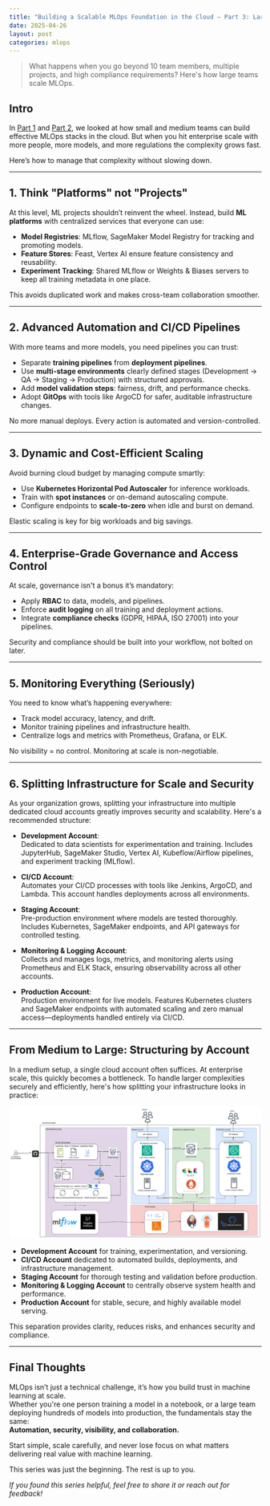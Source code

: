 ```yaml
---
title: "Building a Scalable MLOps Foundation in the Cloud – Part 3: Large Teams Setup"
date: 2025-04-26
layout: post
categories: mlops
---
```



> What happens when you go beyond 10 team members, multiple projects, and high compliance requirements? Here's how large teams scale MLOps.

## Intro

In [Part 1](https://mostafax.github.io/mlops-small-teams/) and [Part 2](https://mostafax.github.io/mlops-medium-teams/), we looked at how small and medium teams can build effective MLOps stacks in the cloud. But when you hit enterprise scale with more people, more models, and more regulations the complexity grows fast.

Here’s how to manage that complexity without slowing down.

---

## 1. Think "Platforms" not "Projects"

At this level, ML projects shouldn’t reinvent the wheel. Instead, build **ML platforms** with centralized services that everyone can use:

- **Model Registries**: MLflow, SageMaker Model Registry for tracking and promoting models.
- **Feature Stores**: Feast, Vertex AI   ensure feature consistency and reusability.
- **Experiment Tracking**: Shared MLflow or Weights & Biases servers to keep all training metadata in one place.

This avoids duplicated work and makes cross-team collaboration smoother.

---

## 2. Advanced Automation and CI/CD Pipelines

With more teams and more models, you need pipelines you can trust:

- Separate **training pipelines** from **deployment pipelines**.
- Use **multi-stage environments** clearly defined stages (Development → QA → Staging → Production) with structured approvals.
- Add **model validation steps**: fairness, drift, and performance checks.
- Adopt **GitOps** with tools like ArgoCD for safer, auditable infrastructure changes.

No more manual deploys. Every action is automated and version-controlled.

---

## 3. Dynamic and Cost-Efficient Scaling

Avoid burning cloud budget by managing compute smartly:

- Use **Kubernetes Horizontal Pod Autoscaler** for inference workloads.
- Train with **spot instances** or on-demand autoscaling compute.
- Configure endpoints to **scale-to-zero** when idle and burst on demand.

Elastic scaling is key for big workloads and big savings.

---

## 4. Enterprise-Grade Governance and Access Control

At scale, governance isn't a bonus it’s mandatory:

- Apply **RBAC** to data, models, and pipelines.
- Enforce **audit logging** on all training and deployment actions.
- Integrate **compliance checks** (GDPR, HIPAA, ISO 27001) into your pipelines.

Security and compliance should be built into your workflow, not bolted on later.

---

## 5. Monitoring Everything (Seriously)

You need to know what’s happening everywhere:

- Track model accuracy, latency, and drift.
- Monitor training pipelines and infrastructure health.
- Centralize logs and metrics with Prometheus, Grafana, or ELK.

No visibility = no control. Monitoring at scale is non-negotiable.

---

## 6. Splitting Infrastructure for Scale and Security

As your organization grows, splitting your infrastructure into multiple dedicated cloud accounts greatly improves security and scalability. Here's a recommended structure:

- **Development Account**:  
  Dedicated to data scientists for experimentation and training. Includes JupyterHub, SageMaker Studio, Vertex AI, Kubeflow/Airflow pipelines, and experiment tracking (MLflow).

- **CI/CD Account**:  
  Automates your CI/CD processes with tools like Jenkins, ArgoCD, and Lambda. This account handles deployments across all environments.

- **Staging Account**:  
  Pre-production environment where models are tested thoroughly. Includes Kubernetes, SageMaker endpoints, and API gateways for controlled testing.

- **Monitoring & Logging Account**:  
  Collects and manages logs, metrics, and monitoring alerts using Prometheus and ELK Stack, ensuring observability across all other accounts.

- **Production Account**:  
  Production environment for live models. Features Kubernetes clusters and SageMaker endpoints with automated scaling and zero manual access—deployments handled entirely via CI/CD.

---

## From Medium to Large: Structuring by Account

In a medium setup, a single cloud account often suffices. At enterprise scale, this quickly becomes a bottleneck. To handle larger complexities securely and efficiently, here's how splitting your infrastructure looks in practice:

![Enterprise Architecture Overview](/images/large-team-mlops.png)

- **Development Account** for training, experimentation, and versioning.
- **CI/CD Account** dedicated to automated builds, deployments, and infrastructure management.
- **Staging Account** for thorough testing and validation before production.
- **Monitoring & Logging Account** to centrally observe system health and performance.
- **Production Account** for stable, secure, and highly available model serving.

This separation provides clarity, reduces risks, and enhances security and compliance.

---


## Final Thoughts

MLOps isn’t just a technical challenge, it’s how you build trust in machine learning at scale.  
Whether you're one person training a model in a notebook, or a large team deploying hundreds of models into production, the fundamentals stay the same:  
**Automation, security, visibility, and collaboration.**

Start simple, scale carefully, and never lose focus on what matters delivering real value with machine learning.

This series was just the beginning. The rest is up to you.

_If you found this series helpful, feel free to share it or reach out for feedback!_
